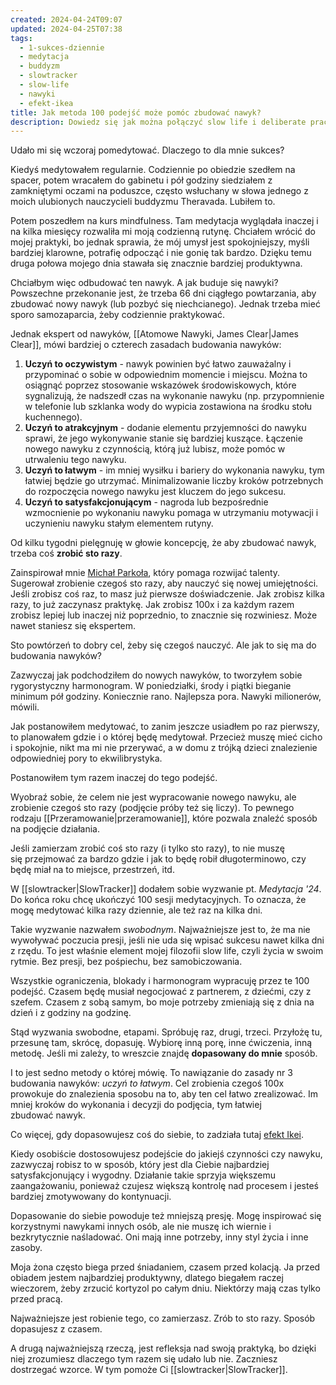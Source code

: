 ```yaml
---
created: 2024-04-24T09:07
updated: 2024-04-25T07:38
tags:
  - 1-sukces-dziennie
  - medytacja
  - buddyzm
  - slowtracker
  - slow-life
  - nawyki
  - efekt-ikea
title: Jak metoda 100 podejść może pomóc zbudować nawyk?
description: Dowiedz się jak można połączyć slow life i deliberate practice, aby łatwo wypracować pożądane nawyki.
---
```

Udało mi się wczoraj pomedytować. Dlaczego to dla mnie sukces?

Kiedyś medytowałem regularnie. Codziennie po obiedzie szedłem na spacer, potem wracałem do gabinetu i pół godziny siedziałem z zamkniętymi oczami na poduszce, często wsłuchany w słowa jednego z moich ulubionych nauczycieli buddyzmu Theravada. Lubiłem to.

Potem poszedłem na kurs mindfulness. Tam medytacja wyglądała inaczej i na kilka miesięcy rozwaliła mi moją codzienną rutynę. Chciałem wrócić do mojej praktyki, bo jednak sprawia, że mój umysł jest spokojniejszy, myśli bardziej klarowne, potrafię odpocząć i nie gonię tak bardzo. Dzięku temu druga połowa mojego dnia stawała się znacznie bardziej produktywna.

Chciałbym więc odbudować ten nawyk. A jak buduje się nawyki? Powszechne przekonanie jest, że trzeba 66 dni ciągłego powtarzania, aby zbudować nowy nawyk (lub pozbyć się niechcianego). Jednak trzeba mieć sporo samozaparcia, żeby codziennie praktykować.

Jednak ekspert od nawyków, [[Atomowe Nawyki, James Clear|James Clear]], mówi bardziej o czterech zasadach budowania nawyków:
1. **Uczyń to oczywistym** - nawyk powinien być łatwo zauważalny i przypominać o sobie w odpowiednim momencie i miejscu. Można to osiągnąć poprzez stosowanie wskazówek środowiskowych, które sygnalizują, że nadszedł czas na wykonanie nawyku (np. przypomnienie w telefonie lub szklanka wody do wypicia zostawiona na środku stołu kuchennego).
2. **Uczyń to atrakcyjnym** - dodanie elementu przyjemności do nawyku sprawi, że jego wykonywanie stanie się bardziej kuszące. Łączenie nowego nawyku z czynnością, którą już lubisz, może pomóc w utrwaleniu tego nawyku.
3. **Uczyń to łatwym** - im mniej wysiłku i bariery do wykonania nawyku, tym łatwiej będzie go utrzymać. Minimalizowanie liczby kroków potrzebnych do rozpoczęcia nowego nawyku jest kluczem do jego sukcesu.
4. **Uczyń to satysfakcjonującym** - nagroda lub bezpośrednie wzmocnienie po wykonaniu nawyku pomaga w utrzymaniu motywacji i uczynieniu nawyku stałym elementem rutyny.

Od kilku tygodni pielęgnuję w głowie koncepcję, że aby zbudować nawyk, trzeba coś **zrobić sto razy**.

Zainspirował mnie [Michał Parkoła](https://www.linkedin.com/in/michalparkola/), który pomaga rozwijać talenty. Sugerował zrobienie czegoś sto razy, aby nauczyć się nowej umiejętności. Jeśli zrobisz coś raz, to masz już pierwsze doświadczenie. Jak zrobisz kilka razy, to już zaczynasz praktykę. Jak zrobisz 100x i za każdym razem zrobisz lepiej lub inaczej niż poprzednio, to znacznie się rozwiniesz. Może nawet staniesz się ekspertem.

Sto powtórzeń to dobry cel, żeby się czegoś nauczyć. Ale jak to się ma do budowania nawyków?

Zazwyczaj jak podchodziłem do nowych nawyków, to tworzyłem sobie rygorystyczny harmonogram. W poniedziałki, środy i piątki bieganie minimum pół godziny. Koniecznie rano. Najlepsza pora. Nawyki milionerów, mówili.

Jak postanowiłem medytować, to zanim jeszcze usiadłem po raz pierwszy, to planowałem gdzie i o której będę medytował. Przecież muszę mieć cicho i spokojnie, nikt ma mi nie przerywać, a w domu z trójką dzieci znalezienie odpowiedniej pory to ekwilibrystyka.

Postanowiłem tym razem inaczej do tego podejść. 

Wyobraź sobie, że celem nie jest wypracowanie nowego nawyku, ale zrobienie czegoś sto razy (podjęcie próby też się liczy). To pewnego rodzaju [[Przeramowanie|przeramowanie]], które pozwala znaleźć sposób na podjęcie działania.

Jeśli zamierzam zrobić coś sto razy (i tylko sto razy), to nie muszę się przejmować za bardzo gdzie i jak to będę robił długoterminowo, czy będę miał na to miejsce, przestrzeń, itd.

W [[slowtracker|SlowTracker]] dodałem sobie wyzwanie pt. *Medytacja '24*. Do końca roku chcę ukończyć 100 sesji medytacyjnych. To oznacza, że mogę medytować kilka razy dziennie, ale też raz na kilka dni.

Takie wyzwanie nazwałem *swobodnym*. Najważniejsze jest to, że ma nie wywoływać poczucia presji, jeśli nie uda się wpisać sukcesu nawet kilka dni z rzędu. To jest właśnie element mojej filozofii slow life, czyli życia w swoim rytmie. Bez presji, bez pośpiechu, bez samobiczowania.

Wszystkie ograniczenia, blokady i harmonogram wypracuję przez te 100 podejść. Czasem będę musiał negocjować z partnerem, z dziećmi, czy z szefem. Czasem z sobą samym, bo moje potrzeby zmieniają się z dnia na dzień i z godziny na godzinę. 

Stąd wyzwania swobodne, etapami. Spróbuję raz, drugi, trzeci. Przyłożę tu, przesunę tam, skrócę, dopasuję. Wybiorę inną porę, inne ćwiczenia, inną metodę. Jeśli mi zależy, to wreszcie znajdę **dopasowany do mnie** sposób. 

I to jest sedno metody o której mówię. To nawiązanie do zasady nr 3 budowania nawyków: *uczyń to łatwym*. Cel zrobienia czegoś 100x prowokuje do znalezienia sposobu na to, aby ten cel łatwo zrealizować. Im mniej kroków do wykonania i decyzji do podjęcia, tym łatwiej zbudować nawyk.

Co więcej, gdy dopasowujesz coś do siebie, to zadziała tutaj [efekt Ikei](https://kukbuk.pl/artykuly/efekt-ikea-czyli-zrob-to-prawie-sam/). 

Kiedy osobiście dostosowujesz podejście do jakiejś czynności czy nawyku, zazwyczaj robisz to w sposób, który jest dla Ciebie najbardziej satysfakcjonujący i wygodny. Działanie takie sprzyja większemu zaangażowaniu, ponieważ czujesz większą kontrolę nad procesem i jesteś bardziej zmotywowany do kontynuacji.

Dopasowanie do siebie powoduje też mniejszą presję. Mogę inspirować się korzystnymi nawykami innych osób, ale nie muszę ich wiernie i bezkrytycznie naśladować. Oni mają inne potrzeby, inny styl życia i inne zasoby.

Moja żona często biega przed śniadaniem, czasem przed kolacją. Ja przed obiadem jestem najbardziej produktywny, dlatego biegałem raczej wieczorem, żeby zrzucić kortyzol po całym dniu. Niektórzy mają czas tylko przed pracą.

Najważniejsze jest robienie tego, co zamierzasz. Zrób to sto razy. Sposób dopasujesz z czasem.

A drugą najważniejszą rzeczą, jest refleksja nad swoją praktyką, bo dzięki niej zrozumiesz dlaczego tym razem się udało lub nie. Zaczniesz dostrzegać wzorce. W tym pomoże Ci [[slowtracker|SlowTracker]].


